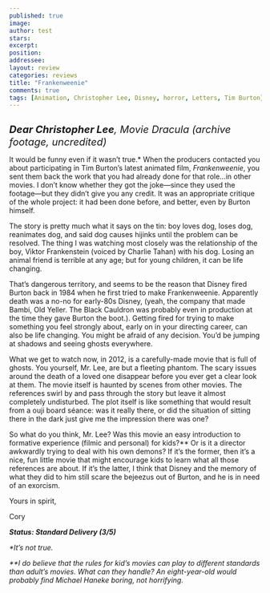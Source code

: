 ```yaml
---
published: true
image:
author: test 
stars: 
excerpt: 
position: 
addressee: 
layout: review
categories: reviews
title: "Frankenweenie"
comments: true
tags: [Animation, Christopher Lee, Disney, horror, Letters, Tim Burton]
---
```

<div><p class="Body1"><span class="full-image-block ssNonEditable"><span><a href="/letters/2013/1/25/frankenweenie.html"><img src="http://static.squarespace.com/static/5005f6bcc4aa41161b33e89e/5329cf1fe4b07c068ebf74de/5329cf1fe4b07c068ebf77a6/1359131401303/frankenweenie.jpg" alt="" /></a></span></span></p>
<p class="Body1"><em style="font-size:120%;"><span style="font-size:120%;"><strong>Dear Christopher Lee</strong>, Movie Dracula (archive footage, uncredited)</span></em></p>
<p class="Body1">It would be funny even if it wasn&#8217;t true.* When the producers contacted you about participating in Tim Burton&#8217;s latest animated film, <em>Frankenweenie</em>, you sent them back the work that you had already done for that role&#8230;in other movies. I don&#8217;t know whether they got the joke&mdash;since they used the footage&mdash;but they didn&#8217;t give you any credit. It was an appropriate critique of the whole project: it had been done before, and better, even by Burton himself.</p>
<p class="Body1">The story is pretty much what it says on the tin: boy loves dog, loses dog, reanimates dog, and said dog causes hijinks until the problem can be resolved. The thing I was watching most closely was the relationship of the boy, Viktor Frankenstein (voiced by Charlie Tahan) with his dog. Losing an animal friend is terrible at any age; but for young children, it can be life changing.</p>
<p class="Body1">That&rsquo;s dangerous territory, and seems to be the reason that Disney fired Burton back in 1984 when he first tried to make Frankenweenie. Apparently death was a no-no for early-80s Disney, (yeah, the company that made Bambi, Old Yeller. The Black Cauldron was probably even in production at the time they gave Burton the boot.). Getting fired for trying to make something you feel strongly about, early on in your directing career, can also be life changing. You might be afraid of any decision. You&rsquo;d be jumping at shadows and seeing ghosts everywhere.</p>
<p class="Body1">What we get to watch now, in 2012, is a carefully-made movie that is full of ghosts. You yourself, Mr. Lee, are but a fleeting phantom. The scary issues around the death of a loved one disappear before you ever get a clear look at them. The movie itself is haunted by scenes from other movies. The references swirl by and pass through the story but leave it almost completely undisturbed. The plot itself is like something that would result from a ouji board s&eacute;ance: was it really there, or did the situation of sitting there in the dark just give me the impression there was one?&nbsp;</p>
<p class="Body1">So what do you think, Mr. Lee? Was this movie an easy introduction to formative experience (filmic and personal) for kids?** Or is it a director awkwardly trying to deal with his own demons? If it&rsquo;s the former, then it&rsquo;s a nice, fun little movie that might encourage kids to learn what all those references are about. If it&rsquo;s the latter, I think that Disney and the memory of what they did to him still scare the bejeezus out of Burton, and he is in need of an exorcism.&nbsp;</p>
<p class="Body1">Yours in spirit,&nbsp;</p>
<p class="Body1">Cory</p>
<p class="Body1"><strong><em>Status: Standard Delivery (3/5)</em></strong></p>
<p class="Body1"><em>*It&#8217;s not true.</em></p>
<p class="Body1"><em>**I do believe that the rules for kid&rsquo;s movies can play to different standards than adult&rsquo;s movies. What can they handle? An eight-year-old would probably find Michael Haneke boring, not horrifying.&nbsp;</em></p></div>
